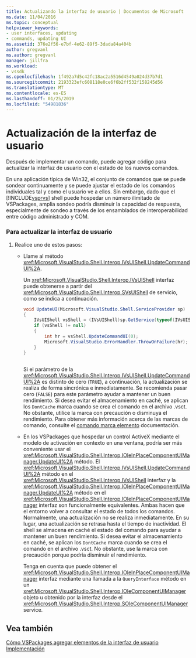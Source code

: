 ```yaml
---
title: Actualizando la interfaz de usuario | Documentos de Microsoft
ms.date: 11/04/2016
ms.topic: conceptual
helpviewer_keywords:
- user interfaces, updating
- commands, updating UI
ms.assetid: 376e2f56-e7bf-4e62-89f5-3dada84a404b
author: gregvanl
ms.author: gregvanl
manager: jillfra
ms.workload:
- vssdk
ms.openlocfilehash: 1f492a7d5c42fc18ac2a5516d4549a024d37b7d1
ms.sourcegitcommit: 2193323efc608118e0ce6f6b2ff532f158245d56
ms.translationtype: MT
ms.contentlocale: es-ES
ms.lasthandoff: 01/25/2019
ms.locfileid: "54981836"
---
```

# <a name="updating-the-user-interface"></a>Actualización de la interfaz de usuario
Después de implementar un comando, puede agregar código para actualizar la interfaz de usuario con el estado de los nuevos comandos.  
  
 En una aplicación típica de Win32, el conjunto de comandos que se puede sondear continuamente y se puede ajustar el estado de los comandos individuales tal y como el usuario ve a ellos. Sin embargo, dado que el [!INCLUDE[vsprvs](../code-quality/includes/vsprvs_md.md)] shell puede hospedar un número ilimitado de VSPackages, amplia sondeo podría disminuir la capacidad de respuesta, especialmente de sondeo a través de los ensamblados de interoperabilidad entre código administrado y COM.  
  
### <a name="to-update-the-ui"></a>Para actualizar la interfaz de usuario  
  
1.  Realice uno de estos pasos:  
  
    -   Llame al método <xref:Microsoft.VisualStudio.Shell.Interop.IVsUIShell.UpdateCommandUI%2A>.  
  
         Un <xref:Microsoft.VisualStudio.Shell.Interop.IVsUIShell> interfaz puede obtenerse a partir del <xref:Microsoft.VisualStudio.Shell.Interop.SVsUIShell> de servicio, como se indica a continuación.  
  
        ```csharp  
        void UpdateUI(Microsoft.VisualStudio.Shell.ServiceProvider sp)  
        {  
            IVsUIShell vsShell = (IVsUIShell)sp.GetService(typeof(IVsUIShell));  
            if (vsShell != null)  
            {  
                int hr = vsShell.UpdateCommandUI(0);  
                Microsoft.VisualStudio.ErrorHandler.ThrowOnFailure(hr);  
            }  
        }  
  
        ```  
  
         Si el parámetro de la <xref:Microsoft.VisualStudio.Shell.Interop.IVsUIShell.UpdateCommandUI%2A> es distinto de cero (`TRUE`), a continuación, la actualización se realiza de forma sincrónica e inmediatamente. Se recomienda pasar cero (`FALSE`) para este parámetro ayudar a mantener un buen rendimiento. Si desea evitar el almacenamiento en caché, se aplican los `DontCache` marca cuando se crea el comando en el archivo .vsct. No obstante, utilice la marca con precaución o disminuya el rendimiento. Para obtener más información acerca de las marcas de comando, consulte el [comando marca elemento](../extensibility/command-flag-element.md) documentación.  
  
    -   En los VSPackages que hospedar un control ActiveX mediante el modelo de activación en contexto en una ventana, podría ser más conveniente usar el <xref:Microsoft.VisualStudio.Shell.Interop.IOleInPlaceComponentUIManager.UpdateUI%2A> método. El <xref:Microsoft.VisualStudio.Shell.Interop.IVsUIShell.UpdateCommandUI%2A> método en el <xref:Microsoft.VisualStudio.Shell.Interop.IVsUIShell> interfaz y la <xref:Microsoft.VisualStudio.Shell.Interop.IOleInPlaceComponentUIManager.UpdateUI%2A> método en el <xref:Microsoft.VisualStudio.Shell.Interop.IOleInPlaceComponentUIManager> interfaz son funcionalmente equivalentes. Ambas hacen que el entorno volver a consultar el estado de todos los comandos. Normalmente, una actualización no se realiza inmediatamente. En su lugar, una actualización se retrasa hasta el tiempo de inactividad. El shell se almacena en caché el estado del comando para ayudar a mantener un buen rendimiento. Si desea evitar el almacenamiento en caché, se aplican los `DontCache` marca cuando se crea el comando en el archivo .vsct. No obstante, use la marca con precaución porque podría disminuir el rendimiento.  
  
         Tenga en cuenta que puede obtener el <xref:Microsoft.VisualStudio.Shell.Interop.IOleInPlaceComponentUIManager> interfaz mediante una llamada a la `QueryInterface` método en un <xref:Microsoft.VisualStudio.Shell.Interop.IOleComponentUIManager> objeto u obtenido por la interfaz desde el <xref:Microsoft.VisualStudio.Shell.Interop.SOleComponentUIManager> service.  
  
## <a name="see-also"></a>Vea también  
 [Cómo VSPackages agregar elementos de la interfaz de usuario](../extensibility/internals/how-vspackages-add-user-interface-elements.md)   
 [Implementación](../extensibility/internals/command-implementation.md)